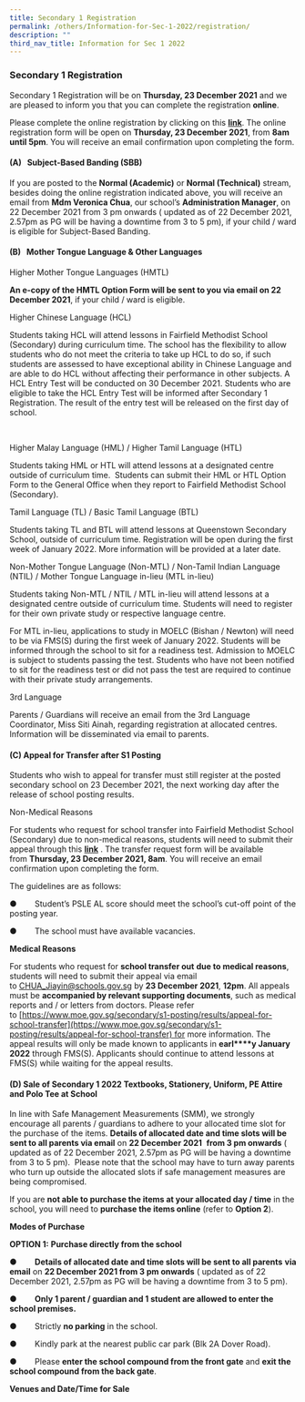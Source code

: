 ```yaml
---
title: Secondary 1 Registration
permalink: /others/Information-for-Sec-1-2022/registration/
description: ""
third_nav_title: Information for Sec 1 2022
---
```

### Secondary 1 Registration

  

Secondary 1 Registration will be on **Thursday, 23 December 2021** and we are pleased to inform you that you can complete the registration **online**. 

  

Please complete the online registration by clicking on this **[link](https://for.edu.sg/fmsssec1reg2022)**. The online registration form will be open on **Thursday, 23 December 2021**, from **8am until 5pm**. You will receive an email confirmation upon completing the form.

  

#### (A)   Subject-Based Banding (SBB)

If you are posted to the **Normal (Academic)** or **Normal (Technical)** stream, besides doing the online registration indicated above, you will receive an email from **Mdm Veronica Chua**, our school’s **Administration Manager**, on 22 December 2021 from 3 pm onwards ( updated as of 22 December 2021, 2.57pm as PG will be having a downtime from 3 to 5 pm), if your child / ward is eligible for Subject-Based Banding.  
  

#### (B)   Mother Tongue Language & Other Languages

Higher Mother Tongue Languages (HMTL) 

**An e-copy of the HMTL Option Form will be sent to you via email on 22 December 2021**, if your child / ward is eligible.

  

Higher Chinese Language (HCL)

Students taking HCL will attend lessons in Fairfield Methodist School (Secondary) during curriculum time. The school has the flexibility to allow students who do not meet the criteria to take up HCL to do so, if such students are assessed to have exceptional ability in Chinese Language and are able to do HCL without affecting their performance in other subjects. A HCL Entry Test will be conducted on 30 December 2021. Students who are eligible to take the HCL Entry Test will be informed after Secondary 1 Registration. The result of the entry test will be released on the first day of school.

       

Higher Malay Language (HML) / Higher Tamil Language (HTL)

Students taking HML or HTL will attend lessons at a designated centre outside of curriculum time.  Students can submit their HML or HTL Option Form to the General Office when they report to Fairfield Methodist School (Secondary).  
  

Tamil Language (TL) / Basic Tamil Language (BTL)

Students taking TL and BTL will attend lessons at Queenstown Secondary School, outside of curriculum time. Registration will be open during the first week of January 2022. More information will be provided at a later date.  
  

Non-Mother Tongue Language (Non-MTL) / Non-Tamil Indian Language (NTIL) / Mother Tongue Language in-lieu (MTL in-lieu)

  

Students taking Non-MTL / NTIL / MTL in-lieu will attend lessons at a designated centre outside of curriculum time. Students will need to register for their own private study or respective language centre.

  

For MTL in-lieu, applications to study in MOELC (Bishan / Newton) will need to be via FMS(S) during the first week of January 2022. Students will be informed through the school to sit for a readiness test. Admission to MOELC is subject to students passing the test. Students who have not been notified to sit for the readiness test or did not pass the test are required to continue with their private study arrangements.

  

3rd Language

Parents / Guardians will receive an email from the 3rd Language Coordinator, Miss Siti Ainah, regarding registration at allocated centres. Information will be disseminated via email to parents.

  

#### (C) Appeal for Transfer after S1 Posting

Students who wish to appeal for transfer must still register at the posted secondary school on 23 December 2021, the next working day after the release of school posting results.

  

Non-Medical Reasons

For students who request for school transfer into Fairfield Methodist School (Secondary) due to non-medical reasons, students will need to submit their appeal through this **[link](https://go.gov.sg/sec1appealfortransfer)** . The transfer request form will be available from **Thursday, 23 December 2021, 8am**. You will receive an email confirmation upon completing the form.

The guidelines are as follows:

●        Student’s PSLE AL score should meet the school’s cut-off point of the posting year.

●        The school must have available vacancies.

**Medical Reasons**

For students who request for **school transfer out** **due to medical reasons**, students will need to submit their appeal via email to [CHUA\_Jiayin@schools.gov.sg](mailto:CHUA_Jiayin@schools.gov.sg) by **23 December 2021**, **12pm**. All appeals must be **accompanied by relevant supporting documents**, such as medical reports and / or letters from doctors. Please refer to [https://www.moe.gov.sg/secondary/s1-posting/results/appeal-for-school-transfer](https://www.moe.gov.sg/secondary/s1-posting/results/appeal-for-school-transfer) for more information. The appeal results will only be made known to applicants in **earl****y January 2022** through FMS(S). Applicants should continue to attend lessons at FMS(S) while waiting for the appeal results.

#### (D) Sale of Secondary 1 2022 Textbooks, Stationery, Uniform, PE Attire and Polo Tee at School

In line with Safe Management Measurements (SMM), we strongly encourage all parents / guardians to adhere to your allocated time slot for the purchase of the items. **Details of allocated date and time slots will be sent to all parents via email** on **22 December 2021**  **from 3 pm onwards** ( updated as of 22 December 2021, 2.57pm as PG will be having a downtime from 3 to 5 pm).  Please note that the school may have to turn away parents who turn up outside the allocated slots if safe management measures are being compromised. 

  

If you are **not able to purchase the items at your allocated day / time** in the school, you will need to **purchase the items online** (refer to **Option 2**). 

  

**Modes of Purchase**

  

**OPTION 1:** **Purchase directly from the school**

 ●        **Details of allocated date and time slots will be sent to all parents** **via email** on **22 December 2021 from 3 pm onwards** ( updated as of 22 December 2021, 2.57pm as PG will be having a downtime from 3 to 5 pm).

●        **Only 1 parent / guardian and 1 student are allowed to enter the school premises.**  

●        Strictly **no parking** in the school.

●        Kindly park at the nearest public car park (Blk 2A Dover Road).  

●        Please **enter the school compound from the front gate** and **exit the school compound from the back gate**.

**Venues and Date/Time for Sale**